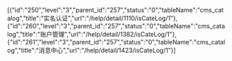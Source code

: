 [{"id":"250","level":"3","parent_id":"257","status":"0","tableName":"cms_catalog","title":"实名认证","url":"/help/detail/1110/isCateLog/1"},{"id":"260","level":"3","parent_id":"257","status":"0","tableName":"cms_catalog","title":"账户管理","url":"/help/detail/1382/isCateLog/1"},{"id":"261","level":"3","parent_id":"257","status":"0","tableName":"cms_catalog","title":"消息中心","url":"/help/detail/1423/isCateLog/1"}]